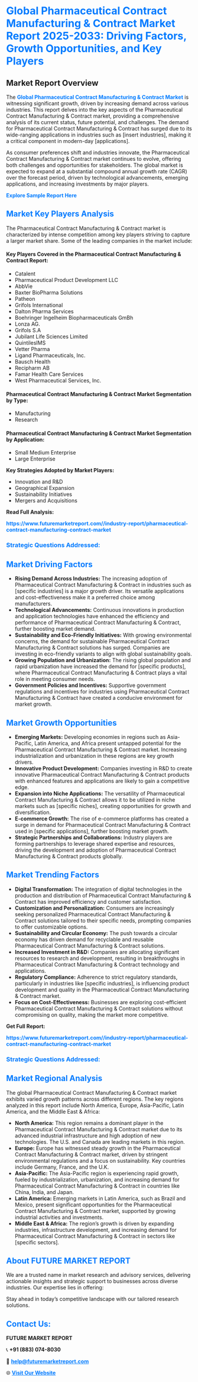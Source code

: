 <h1 style="color: #007BFF;">Global Pharmaceutical Contract Manufacturing & Contract Market Report 2025-2033: Driving Factors, Growth Opportunities, and Key Players</h1>

<section id="overview">
<h2>Market Report Overview</h2>
<p>The <a href="https://www.futuremarketreport.com//industry-report/pharmaceutical-contract-manufacturing-contract-market" style="color: #007BFF; text-decoration: none;"><strong>Global Pharmaceutical Contract Manufacturing & Contract Market</strong></a> is witnessing significant growth, driven by increasing demand across various industries. This report delves into the key aspects of the Pharmaceutical Contract Manufacturing & Contract market, providing a comprehensive analysis of its current status, future potential, and challenges. The demand for Pharmaceutical Contract Manufacturing & Contract has surged due to its wide-ranging applications in industries such as [insert industries], making it a critical component in modern-day [applications].</p>
<p>As consumer preferences shift and industries innovate, the Pharmaceutical Contract Manufacturing & Contract market continues to evolve, offering both challenges and opportunities for stakeholders. The global market is expected to expand at a substantial compound annual growth rate (CAGR) over the forecast period, driven by technological advancements, emerging applications, and increasing investments by major players.</p>
</section>

<section id="overview">
<p><a href="https://www.futuremarketreport.com//request-sample/reportId=45719" style="color: #007BFF; text-decoration: none;"><strong>Explore Sample Report Here</strong></a></p>
</section>

<section id="key-players">
<h2 style="color: #007BFF;">Market Key Players Analysis</h2>
<p>The Pharmaceutical Contract Manufacturing & Contract market is characterized by intense competition among key players striving to capture a larger market share. Some of the leading companies in the market include:</p>
<h4>Key Players Covered in the Pharmaceutical Contract Manufacturing & Contract Report:</h4>
<ul><li>Catalent</li><li>Pharmaceutical Product Development LLC</li><li>AbbVie</li><li>Baxter BioPharma Solutions</li><li>Patheon</li><li>Grifols International</li><li>Dalton Pharma Services</li><li>Boehringer Ingelheim Biopharmaceuticals GmBh</li><li>Lonza AG.</li><li>Grifols S.A</li><li>Jubilant Life Sciences Limited</li><li>QuintilesIMS</li><li>Vetter Pharma</li><li>Ligand Pharmaceuticals, Inc.</li><li>Bausch Health</li><li>Recipharm AB</li><li>Famar Health Care Services</li><li>West Pharmaceutical Services, Inc.</li></ul>
<h4>Pharmaceutical Contract Manufacturing & Contract Market Segmentation by Type:</h4>
<ul><li>Manufacturing</li><li>Research</li></ul>

<h4>Pharmaceutical Contract Manufacturing & Contract Market Segmentation by Application:</h4>
<ul><li>Small Medium Enterprise</li><li>Large Enterprise</li></ul>
<p><strong>Key Strategies Adopted by Market Players:</strong></p>
<ul>
<li>Innovation and R&D</li>
<li>Geographical Expansion</li>
<li>Sustainability Initiatives</li>
<li>Mergers and Acquisitions</li>
</ul>
</section>

<section>
<p><strong>Read Full Analysis: </strong></p><a href="https://www.futuremarketreport.com//industry-report/pharmaceutical-contract-manufacturing-contract-market" style="color: #007BFF; text-decoration: none;"><strong>https://www.futuremarketreport.com//industry-report/pharmaceutical-contract-manufacturing-contract-market</strong></a>
<h3 style="color: #007BFF;">Strategic Questions Addressed:</h3>
</section>

<section id="driving-factors">
<h2 style="color: #007BFF;">Market Driving Factors</h2>
<ul>
<li><strong>Rising Demand Across Industries:</strong> The increasing adoption of Pharmaceutical Contract Manufacturing & Contract in industries such as [specific industries] is a major growth driver. Its versatile applications and cost-effectiveness make it a preferred choice among manufacturers.</li>
<li><strong>Technological Advancements:</strong> Continuous innovations in production and application technologies have enhanced the efficiency and performance of Pharmaceutical Contract Manufacturing & Contract, further boosting market demand.</li>
<li><strong>Sustainability and Eco-Friendly Initiatives:</strong> With growing environmental concerns, the demand for sustainable Pharmaceutical Contract Manufacturing & Contract solutions has surged. Companies are investing in eco-friendly variants to align with global sustainability goals.</li>
<li><strong>Growing Population and Urbanization:</strong> The rising global population and rapid urbanization have increased the demand for [specific products], where Pharmaceutical Contract Manufacturing & Contract plays a vital role in meeting consumer needs.</li>
<li><strong>Government Policies and Incentives:</strong> Supportive government regulations and incentives for industries using Pharmaceutical Contract Manufacturing & Contract have created a conducive environment for market growth.</li>
</ul>
</section>

<section id="growth-opportunities">
<h2 style="color: #007BFF;">Market Growth Opportunities</h2>
<ul>
<li><strong>Emerging Markets:</strong> Developing economies in regions such as Asia-Pacific, Latin America, and Africa present untapped potential for the Pharmaceutical Contract Manufacturing & Contract market. Increasing industrialization and urbanization in these regions are key growth drivers.</li>
<li><strong>Innovative Product Development:</strong> Companies investing in R&D to create innovative Pharmaceutical Contract Manufacturing & Contract products with enhanced features and applications are likely to gain a competitive edge.</li>
<li><strong>Expansion into Niche Applications:</strong> The versatility of Pharmaceutical Contract Manufacturing & Contract allows it to be utilized in niche markets such as [specific niches], creating opportunities for growth and diversification.</li>
<li><strong>E-commerce Growth:</strong> The rise of e-commerce platforms has created a surge in demand for Pharmaceutical Contract Manufacturing & Contract used in [specific applications], further boosting market growth.</li>
<li><strong>Strategic Partnerships and Collaborations:</strong> Industry players are forming partnerships to leverage shared expertise and resources, driving the development and adoption of Pharmaceutical Contract Manufacturing & Contract products globally.</li>
</ul>
</section>

<section id="trending-factors">
<h2 style="color: #007BFF;">Market Trending Factors</h2>
<ul>
<li><strong>Digital Transformation:</strong> The integration of digital technologies in the production and distribution of Pharmaceutical Contract Manufacturing & Contract has improved efficiency and customer satisfaction.</li>
<li><strong>Customization and Personalization:</strong> Consumers are increasingly seeking personalized Pharmaceutical Contract Manufacturing & Contract solutions tailored to their specific needs, prompting companies to offer customizable options.</li>
<li><strong>Sustainability and Circular Economy:</strong> The push towards a circular economy has driven demand for recyclable and reusable Pharmaceutical Contract Manufacturing & Contract solutions.</li>
<li><strong>Increased Investment in R&D:</strong> Companies are allocating significant resources to research and development, resulting in breakthroughs in Pharmaceutical Contract Manufacturing & Contract technology and applications.</li>
<li><strong>Regulatory Compliance:</strong> Adherence to strict regulatory standards, particularly in industries like [specific industries], is influencing product development and quality in the Pharmaceutical Contract Manufacturing & Contract market.</li>
<li><strong>Focus on Cost-Effectiveness:</strong> Businesses are exploring cost-efficient Pharmaceutical Contract Manufacturing & Contract solutions without compromising on quality, making the market more competitive.</li>
</ul>
</section>

<section>
<p><strong>Get Full Report: </strong></p><a href="https://www.futuremarketreport.com//industry-report/pharmaceutical-contract-manufacturing-contract-market" style="color: #007BFF; text-decoration: none;"><strong>https://www.futuremarketreport.com//industry-report/pharmaceutical-contract-manufacturing-contract-market</strong></a>
<h3 style="color: #007BFF;">Strategic Questions Addressed:</h3>
</section>


<section id="regional-analysis">
<h2 style="color: #007BFF;">Market Regional Analysis</h2>
<p>The global Pharmaceutical Contract Manufacturing & Contract market exhibits varied growth patterns across different regions. The key regions analyzed in this report include North America, Europe, Asia-Pacific, Latin America, and the Middle East & Africa:</p>
<ul>
<li><strong>North America:</strong> This region remains a dominant player in the Pharmaceutical Contract Manufacturing & Contract market due to its advanced industrial infrastructure and high adoption of new technologies. The U.S. and Canada are leading markets in this region.</li>
<li><strong>Europe:</strong> Europe has witnessed steady growth in the Pharmaceutical Contract Manufacturing & Contract market, driven by stringent environmental regulations and a focus on sustainability. Key countries include Germany, France, and the U.K.</li>
<li><strong>Asia-Pacific:</strong> The Asia-Pacific region is experiencing rapid growth, fueled by industrialization, urbanization, and increasing demand for Pharmaceutical Contract Manufacturing & Contract in countries like China, India, and Japan.</li>
<li><strong>Latin America:</strong> Emerging markets in Latin America, such as Brazil and Mexico, present significant opportunities for the Pharmaceutical Contract Manufacturing & Contract market, supported by growing industrial activities and investments.</li>
<li><strong>Middle East & Africa:</strong> The region’s growth is driven by expanding industries, infrastructure development, and increasing demand for Pharmaceutical Contract Manufacturing & Contract in sectors like [specific sectors].</li>
</ul>
</section>

<footer>
<h2 style="color: #007BFF;">About FUTURE MARKET REPORT</h2>
<p>We are a trusted name in market research and advisory services, delivering actionable insights and strategic support to businesses across diverse industries. Our expertise lies in offering:</p>

<p>Stay ahead in today’s competitive landscape with our tailored research solutions.</p>

<h2 style="color: #007BFF;">Contact Us:</h2>
<p><strong>FUTURE MARKET REPORT</strong></p>
<p>📞 <strong>+91 (883) 074-8030</strong></p>
<p>📧 <strong><a href="mailto:help@futuremarketreport.com" style="color: #007BFF;">help@futuremarketreport.com</a></strong></p>
<p>🌐 <strong><a href="https://www.futuremarketreport.com/" style="color: #007BFF;">Visit Our Website</a></strong></p>
</footer>